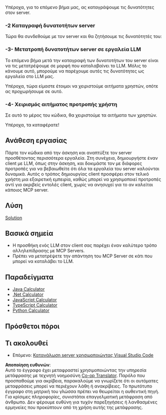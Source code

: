 <!--
CO_OP_TRANSLATOR_METADATA:
{
  "original_hash": "9d80e2a99a9aea8d8226253e6baf4c8c",
  "translation_date": "2025-06-06T18:25:00+00:00",
  "source_file": "03-GettingStarted/03-llm-client/README.md",
  "language_code": "el"
}
-->
Υπέροχα, για το επόμενο βήμα μας, ας καταγράψουμε τις δυνατότητες στον server.

### -2 Καταγραφή δυνατοτήτων server

Τώρα θα συνδεθούμε με τον server και θα ζητήσουμε τις δυνατότητές του:

### -3- Μετατροπή δυνατοτήτων server σε εργαλεία LLM

Το επόμενο βήμα μετά την καταγραφή των δυνατοτήτων του server είναι να τις μετατρέψουμε σε μορφή που καταλαβαίνει το LLM. Μόλις το κάνουμε αυτό, μπορούμε να παρέχουμε αυτές τις δυνατότητες ως εργαλεία στο LLM μας.

Υπέροχα, τώρα είμαστε έτοιμοι να χειριστούμε αιτήματα χρηστών, οπότε ας προχωρήσουμε σε αυτό.

### -4- Χειρισμός αιτήματος προτροπής χρήστη

Σε αυτό το μέρος του κώδικα, θα χειριστούμε τα αιτήματα των χρηστών.

Υπέροχα, τα καταφέρατε!

## Ανάθεση εργασίας

Πάρτε τον κώδικα από την άσκηση και αναπτύξτε τον server προσθέτοντας περισσότερα εργαλεία. Στη συνέχεια, δημιουργήστε έναν client με LLM, όπως στην άσκηση, και δοκιμάστε τον με διάφορες προτροπές για να βεβαιωθείτε ότι όλα τα εργαλεία του server καλούνται δυναμικά. Αυτός ο τρόπος δημιουργίας client προσφέρει στον τελικό χρήστη μια εξαιρετική εμπειρία, καθώς μπορεί να χρησιμοποιεί προτροπές αντί για ακριβείς εντολές client, χωρίς να ανησυχεί για το αν καλείται κάποιος MCP server.

## Λύση

[Solution](/03-GettingStarted/03-llm-client/solution/README.md)

## Βασικά σημεία

- Η προσθήκη ενός LLM στον client σας παρέχει έναν καλύτερο τρόπο αλληλεπίδρασης με MCP Servers.
- Πρέπει να μετατρέψετε την απάντηση του MCP Server σε κάτι που μπορεί να καταλάβει το LLM.

## Παραδείγματα

- [Java Calculator](../samples/java/calculator/README.md)
- [.Net Calculator](../../../../03-GettingStarted/samples/csharp)
- [JavaScript Calculator](../samples/javascript/README.md)
- [TypeScript Calculator](../samples/typescript/README.md)
- [Python Calculator](../../../../03-GettingStarted/samples/python)

## Πρόσθετοι πόροι

## Τι ακολουθεί

- Επόμενο: [Κατανάλωση server χρησιμοποιώντας Visual Studio Code](/03-GettingStarted/04-vscode/README.md)

**Αποποίηση ευθυνών**:  
Αυτό το έγγραφο έχει μεταφραστεί χρησιμοποιώντας την υπηρεσία μετάφρασης με τεχνητή νοημοσύνη [Co-op Translator](https://github.com/Azure/co-op-translator). Παρόλο που προσπαθούμε για ακρίβεια, παρακαλούμε να γνωρίζετε ότι οι αυτόματες μεταφράσεις μπορεί να περιέχουν λάθη ή ανακρίβειες. Το πρωτότυπο έγγραφο στη μητρική του γλώσσα πρέπει να θεωρείται η αυθεντική πηγή. Για κρίσιμες πληροφορίες, συνιστάται επαγγελματική μετάφραση από άνθρωπο. Δεν φέρουμε ευθύνη για τυχόν παρεξηγήσεις ή λανθασμένες ερμηνείες που προκύπτουν από τη χρήση αυτής της μετάφρασης.
